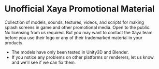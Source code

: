 # Unofficial Xaya Promotional Material
Collection of models, sounds, textures, videos, and scripts for making splash screens in game and other promotional media. Open to the public. No licensing from us required. But you may want to contact the Xaya team before you use their logo or any of their trademarked material in your products.

- The models have only been tested in Unity3D and Blender. 
- If you notice any problems on other platforms or renderers, let us know and we'll see if we can fix them. 
